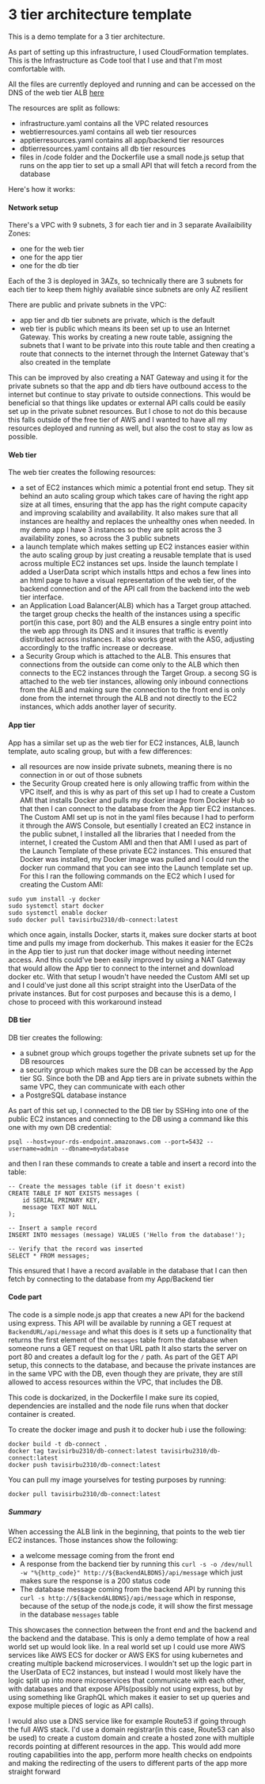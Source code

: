 # 3 tier architecture template
This is a demo template for a 3 tier architecture.

As part of setting up this infrastructure, I used CloudFormation templates. This is the Infrastructure as Code tool that I use and that I'm most comfortable with.

All the files are currently deployed and running and can be accessed on the DNS of the web tier ALB [here](http://production-webalb-1634631816.eu-west-3.elb.amazonaws.com/)

The resources are split as follows:
- infrastructure.yaml contains all the VPC related resources
- webtierresources.yaml contains all web tier resources
- apptierresources.yaml contains all app/backend tier resources
- dbtierresources.yaml contains all db tier resources
- files in /code folder and the Dockerfile use a small node.js setup that runs on the app tier to set up a small API that will fetch a record from the database


Here's how it works:

#### Network setup

There's a VPC with 9 subnets, 3 for each tier and in 3 separate Availaibility Zones:
- one for the web tier
- one for the app tier
- one for the db tier

Each of the 3 is deployed in 3AZs, so technically there are 3 subnets for each tier to keep them highly available since subnets are only AZ resilient

There are public and private subnets in the VPC:
- app tier and db tier subnets are private, which is the default
- web tier is public which means its been set up to use an Internet Gateway. This works by creating a new route table, assigning the subnets that I want to be private into this route table and then creating a route that connects to the internet through the Internet Gateway that's also created in the template

This can be improved by also creating a NAT Gateway and using it for the private subnets so that the app and db tiers have outbound access to the internet but continue to stay private to outside connections. This would be beneficial so that things like updates or external API calls could be easily set up in the private subnet resources. But I chose to not do this because this falls outside of the free tier of AWS and I wanted to have all my resources deployed and running as well, but also the cost to stay as low as possible.

#### Web tier

The web tier creates the following resources:
- a set of EC2 instances which mimic a potential front end setup. They sit behind an auto scaling group which takes care of having the right app size at all times, ensuring that the app has the right compute capacity and improving scalability and availability. It also makes sure that all instances are healthy and replaces the unhealthy ones when needed. In my demo app I have 3 instances so they are split across the 3 availability zones, so across the 3 public subnets
- a launch template which makes setting up EC2 instances easier within the auto scaling group by just creating a reusable template that is used across multiple EC2 instances set ups. Inside the launch template I added a UserData script which installs https and echos a few lines into an html page to have a visual representation of the web tier, of the backend connection and of the API call from the backend into the web tier interface.
- an Application Load Balancer(ALB) which has a Target group attached. the target group checks the health of the instances using a specific port(in this case, port 80) and the ALB ensures a single entry point into the web app through its DNS and it insures that traffic is evently distributed across instances. It also works great with the ASG, adjusting accordingly to the traffic increase or decrease.
- a Security Group which is attached to the ALB. This ensures that connections from the outside can come only to the ALB which then connects to the EC2 instances through the Target Group. a secong SG is attached to the web tier instances, allowing only inbound connections from the ALB and making sure the connection to the front end is only done from the internet through the ALB and not directly to the EC2 instances, which adds another layer of security.

#### App tier

App has a similar set up as the web tier for EC2 instances, ALB, launch template, auto scaling group, but with a few differences:
- all resources are now inside private subnets, meaning there is no connection in or out of those subnets
- the Security Group created here is only allowing traffic from within the VPC itself, and this is why as part of this set up I had to create a Custom AMI that installs Docker and pulls my docker image from Docker Hub so that then I can connect to the database from the App tier EC2 instances. The Custom AMI set up is not in the yaml files because I had to perform it through the AWS Console, but esentially I created an EC2 instance in the public subnet, I installed all the libraries that I needed from the internet, I created the Custom AMI and then that AMI I used as part of the Launch Template of these private EC2 instances. This ensured that Docker was installed, my Docker image was pulled and I could run the docker run command that you can see into the Launch template set up. For this I ran the following commands on the EC2 which I used for creating the Custom AMI:

```
sudo yum install -y docker
sudo systemctl start docker
sudo systemctl enable docker
sudo docker pull tavisirbu2310/db-connect:latest
```

which once again, installs Docker, starts it, makes sure docker starts at boot time and pulls my image from dockerhub. This makes it easier for the EC2s in the App tier to just run that docker image without needing internet access. And this could've been easily improved by using a NAT Gateway that would allow the App tier to connect to the internet and download docker etc. With that setup I woudn't have needed the Custom AMI set up and I could've just done all this script straight into the UserData of the private instances. But for cost purposes and because this is a demo, I chose to proceed with this workaround instead

#### DB tier

DB tier creates the following:
- a subnet group which groups together the private subnets set up for the DB resources
- a security group which makes sure the DB can be accessed by the App tier SG. Since both the DB and App tiers are in private subnets within the same VPC, they can communicate with each other
- a PostgreSQL database instance

As part of this set up, I connected to the DB tier by SSHing into one of the public EC2 instances and connecting to the DB using a command like this one with my own DB credential:

```psql --host=your-rds-endpoint.amazonaws.com --port=5432 --username=admin --dbname=mydatabase```

and then I ran these commands to create a table and insert a record into the table:

```
-- Create the messages table (if it doesn't exist)
CREATE TABLE IF NOT EXISTS messages (
    id SERIAL PRIMARY KEY,
    message TEXT NOT NULL
);

-- Insert a sample record
INSERT INTO messages (message) VALUES ('Hello from the database!');

-- Verify that the record was inserted
SELECT * FROM messages;
```

This ensured that I have a record available in the database that I can then fetch by connecting to the database from my App/Backend tier


#### Code part

The code is a simple node.js app that creates a new API for the backend using express. This API will be available by running a GET request at `BackendURL/api/message` and what this does is it sets up a functionality that returns the first element of the `messages` table from the database when someone runs a GET request on that URL path
It also starts the server on port 80 and creates a default log for the `/` path. As part of the GET API setup, this connects to the database, and because the private instances are in the same VPC with the DB, even though they are private, they are still allowed to access resources within the VPC, that includes the DB.

This code is dockarized, in the Dockerfile I make sure its copied, dependencies are installed and the node file runs when that docker container is created.

To create the docker image and push it to docker hub i use the following:

```
docker build -t db-connect .
docker tag tavisirbu2310/db-connect:latest tavisirbu2310/db-connect:latest
docker push tavisirbu2310/db-connect:latest
```

You can pull my image yourselves for testing purposes by running:

`docker pull tavisirbu2310/db-connect:latest`



##### Summary

When accessing the ALB link in the beginning, that points to the web tier EC2 instances. Those instances show the following:
- a welcome message coming from the front end
- A response from the backend tier by running this `curl -s -o /dev/null -w "%{http_code}" http://${BackendALBDNS}/api/message` which just makes sure the response is a 200 status code
- The database message coming from the backend API by running this `curl -s http://${BackendALBDNS}/api/message` which in response, because of the setup of the node.js code, it will show the first message in the database `messages` table

This showcases the connection between the front end and the backend and the backend and the database. This is only a demo template of how a real world set up would look like. In a real world set up I could use more AWS services like AWS ECS for docker or AWS EKS for using kubernetes and creating multiple backend microservices. I wouldn't set up the logic part in the UserData of EC2 instances, but instead I would most likely have the logic split up into more microservices that communicate with each other, with databases and that expose APIs(possibly not using express, but by using something like GraphQL which makes it easier to set up queries and expose multiple pieces of logic as API calls).

I would also use a DNS service like for example Route53 if going through the full AWS stack. I'd use a domain registrar(in this case, Route53 can also be used) to create a custom domain and create a hosted zone with multiple records pointing at different resources in the app. This would add more routing capabilities into the app, perform more health checks on endpoints and making the redirecting of the users to different parts of the app more straight forward
